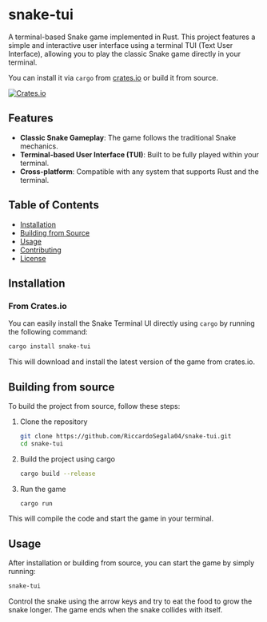 # snake-tui

A terminal-based Snake game implemented in Rust. This project features a simple and interactive user interface using a terminal TUI (Text User Interface), allowing you to play the classic Snake game directly in your terminal. 

You can install it via `cargo` from [crates.io](https://crates.io) or build it from source.

[![Crates.io](https://img.shields.io/crates/v/snake-tui.svg)](https://crates.io/crates/snake-tui)

## Features

- **Classic Snake Gameplay**: The game follows the traditional Snake mechanics.
- **Terminal-based User Interface (TUI)**: Built to be fully played within your terminal.
- **Cross-platform**: Compatible with any system that supports Rust and the terminal.

## Table of Contents

- [Installation](#installation)
- [Building from Source](#building-from-source)
- [Usage](#usage)
- [Contributing](#contributing)
- [License](#license)

## Installation

### From Crates.io

You can easily install the Snake Terminal UI directly using `cargo` by running the following command:

```bash
cargo install snake-tui
```

This will download and install the latest version of the game from crates.io.

## Building from source

To build the project from source, follow these steps:

1. Clone the repository
    ```bash
    git clone https://github.com/RiccardoSegala04/snake-tui.git
    cd snake-tui
    ```
2. Build the project using cargo
    ```bash
    cargo build --release
    ```
3. Run the game
    ```bash
    cargo run
    ```
This will compile the code and start the game in your terminal.

## Usage

After installation or building from source, you can start the game by simply running:

```bash
snake-tui
```

Control the snake using the arrow keys and try to eat the food to grow the snake longer. The game ends when the snake collides with itself.

